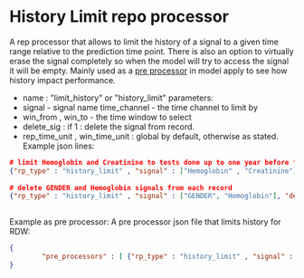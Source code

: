 # History Limit repo processor
A rep processor that allows to limit the history of a signal to a given time range relative to the prediction time point.
There is also an option to virtually erase the signal completely so when the model will try to access the signal it will be empty.
Mainly used as a [pre processor](/Medial%20Tools/Using%20the%20Flow%20App/Using%20Pre%20Processors) in model apply to see how history impact performance.
- name : "limit_history" or "history_limit"
parameters:
- signal - signal name
time_channel - the time channel to limit by
- win_from , win_to - the time window to select
- delete_sig : if 1 : delete the signal from record.
- rep_time_unit , win_time_unit : global by default, otherwise as stated.
Example json lines:
```json
# limit Hemoglobin and Creatinine to tests done up to one year before the prediction time
{"rp_type" : "history_limit" , "signal" : ["Hemoglobin" , "Creatinine"] , "win_from" : "0" , "win_to" : "365"}
 
# delete GENDER and Hemoglobin signals from each record
{"rp_type" : "history_limit" , "signal" : ["GENDER", "Hemoglobin"], "delete_sig" : "1" }
 
```
Example as pre processor:
A pre processor json file that limits history for RDW:
 
```json
{
        "pre_processors" : [ {"rp_type" : "history_limit" , "signal" : ["RDW"], "win_from" : "0" , "win_to" : "365"} ] ,
}
```
